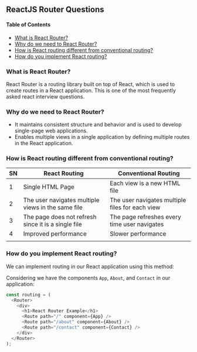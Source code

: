 ## ReactJS Router Questions

#### Table of Contents

- [What is React Router?](#what-is-react-router)
- [Why do we need to React Router?](#why-do-we-need-to-react-router)
- [How is React routing different from conventional routing?](#how-is-react-routing-different-from-conventional-routing)
- [How do you implement React routing?](#how-do-you-implement-react-routing)

### What is React Router?

React Router is a routing library built on top of React, which is used to create routes in a
React application. This is one of the most frequently asked react interview questions.

### Why do we need to React Router?

- It maintains consistent structure and behavior and is used to develop single-page web
  applications.
- Enables multiple views in a single application by defining multiple routes in the React
  application.

### How is React routing different from conventional routing?

| SN  | **React Routing**                                   | **Conventional Routing**                        |
| --- | --------------------------------------------------- | ----------------------------------------------- |
| 1   | Single HTML Page                                    | Each view is a new HTML file                    |
| 2   | The user navigates multiple views in the same file  | The user navigates multiple files for each view |
| 3   | The page does not refresh since it is a single file | The page refreshes every time user navigates    |
| 4   | Improved performance                                | Slower performance                              |
|     |                                                     |                                                 |

### How do you implement React routing?

We can implement routing in our React application using this method:

Considering we have the components `App`, `About`, and `Contact` in our application:

```js
const routing = (
  <Router>
    <div>
      <h1>React Router Example</h1>
      <Route path="/" component={App} />
      <Route path="/about" component={About} />
      <Route path="/contact" component={Contact} />
    </div>
  </Router>
);
```
